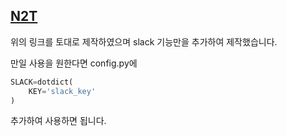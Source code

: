 ## [N2T](https://github.com/jmjeon94/N2T)
위의 링크를 토대로 제작하였으며 slack 기능만을 추가하여 제작했습니다.

만일 사용을 원한다면 config.py에 
```python
SLACK=dotdict(
    KEY='slack_key'
)
```
추가하여 사용하면 됩니다.